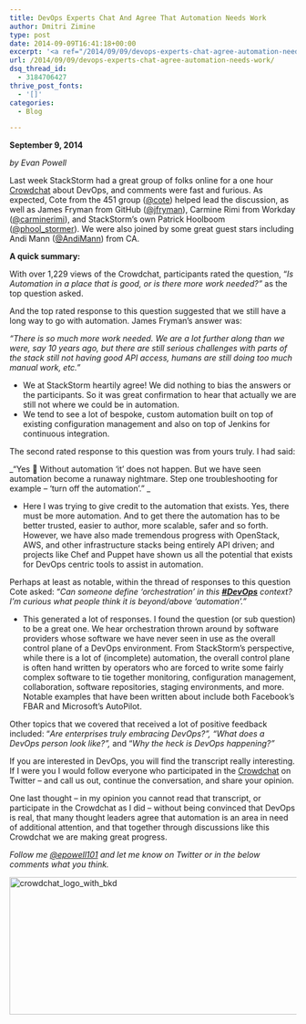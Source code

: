 ```yaml
---
title: DevOps Experts Chat And Agree That Automation Needs Work
author: Dmitri Zimine
type: post
date: 2014-09-09T16:41:18+00:00
excerpt: '<a ref="/2014/09/09/devops-experts-chat-agree-automation-needs-work/">READ MORE</a>'
url: /2014/09/09/devops-experts-chat-agree-automation-needs-work/
dsq_thread_id:
  - 3184706427
thrive_post_fonts:
  - '[]'
categories:
  - Blog

---
```

**September 9, 2014**

_by Evan Powell_

Last week StackStorm had a great group of folks online for a one hour [Crowdchat][1] about DevOps, and comments were fast and furious. As expected, Cote from the 451 group ([@cote][2]) helped lead the discussion, as well as James Fryman from GitHub ([@jfryman][3]), Carmine Rimi from Workday ([@carminerimi][4]), and StackStorm’s own Patrick Hoolboom ([@phool_stormer][5]). We were also joined by some great guest stars including Andi Mann ([@AndiMann][6]) from CA.

**A quick summary:**

With over 1,229 views of the Crowdchat, participants rated the question, “_Is Automation in a place that is good, or is there more work needed?”_ as the top question asked.

And the top rated response to this question suggested that we still have a long way to go with automation. James Fryman’s answer was:

_“There is so much more work needed. We are a lot further along than we were, say 10 years ago, but there are still serious challenges with parts of the stack still not having good API access, humans are still doing too much manual work, etc.”_

<!--more-->

  * We at StackStorm heartily agree! We did nothing to bias the answers or the participants. So it was great confirmation to hear that actually we are still not where we could be in automation.
  * We tend to see a lot of bespoke, custom automation built on top of existing configuration management and also on top of Jenkins for continuous integration.

The second rated response to this question was from yours truly. I had said:

_“Yes 🙂 Without automation ‘it’ does not happen. But we have seen automation become a runaway nightmare. Step one troubleshooting for example – ‘turn off the automation’.” _ 

  * Here I was trying to give credit to the automation that exists. Yes, there must be more automation. And to get there the automation has to be better trusted, easier to author, more scalable, safer and so forth. However, we have also made tremendous progress with OpenStack, AWS, and other infrastructure stacks being entirely API driven; and projects like Chef and Puppet have shown us all the potential that exists for DevOps centric tools to assist in automation.

Perhaps at least as notable, within the thread of responses to this question Cote asked: “_Can someone define ‘orchestration’ in this __[#DevOps][7]__ context? I&#8217;m curious what people think it is beyond/above ‘automation’.&#8221;_

  * This generated a lot of responses. I found the question (or sub question) to be a great one. We hear orchestration thrown around by software providers whose software we have never seen in use as the overall control plane of a DevOps environment. From StackStorm’s perspective, while there is a lot of (incomplete) automation, the overall control plane is often hand written by operators who are forced to write some fairly complex software to tie together monitoring, configuration management, collaboration, software repositories, staging environments, and more. Notable examples that have been written about include both Facebook’s FBAR and Microsoft’s AutoPilot.

Other topics that we covered that received a lot of positive feedback included: “_Are enterprises truly embracing DevOps?”, “What does a DevOps person look like?”,_ and “_Why the heck is DevOps happening?”_

If you are interested in DevOps, you will find the transcript really interesting. If I were you I would follow everyone who participated in the [Crowdchat][1] on Twitter – and call us out, continue the conversation, and share your opinion.

One last thought – in my opinion you cannot read that transcript, or participate in the Crowdchat as I did – without being convinced that DevOps is real, that many thought leaders agree that automation is an area in need of additional attention, and that together through discussions like this Crowdchat we are making great progress.

_Follow me [@epowell101][8] and let me know on Twitter or in the below comments what you think._

[<img loading="lazy" class="alignnone size-large wp-image-740" src="http://stackstorm.com/wp/wp-content/uploads/2014/09/crowdchat_logo_with_bkd-1024x395.png" alt="crowdchat_logo_with_bkd" width="625" height="241" />][9]

 [1]: https://www.crowdchat.net/devops
 [2]: http://www.twitter.com/cote
 [3]: http://www.twitter.com/jfryman
 [4]: http://www.twitter.com/carminerimi
 [5]: http://www.twitter.com/phool_stormer
 [6]: http://www.twitter.com/AndiMann
 [7]: https://twitter.com/#!/search?q=%23DevOps
 [8]: http://www.twitter.com/epowell101
 [9]: http://stackstorm.com/wp/wp-content/uploads/2014/09/crowdchat_logo_with_bkd.png